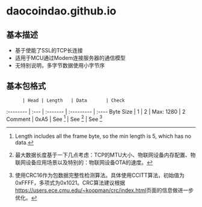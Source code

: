 # daocoindao.github.io
## 基本描述
* 基于使能了SSL的TCP长连接
* 适用于MCU通过Modem连接服务器的通信模型
* 无特别说明，多字节数据使用小字节序

## 基本包格式
          | Head | Length   | Data       | Check
:-------- | :--- | :------- | :--------- | :----
Byte Size | 1    | 2        | Max: 1280  | 2
Comment   | 0xA5 | See [^1] | See [^2]   | See [^3]


[^1]: Length includes all the frame byte, so the min length is 5, which has no data.
[^2]: 最大数据长度基于一下几点考虑：TCP的MTU大小、物联网设备内存配置、物联网设备应用场景以及特别的：物联网设备OTA的速度。
[^3]: 使用CRC16作为包数据完整性检测算法。具体使用CCITT算法，初始值为0xFFFF，多项式为0x1021。CRC算法建议根据<https://users.ece.cmu.edu/~koopman/crc/index.html>页面的信息做进一步优化。
